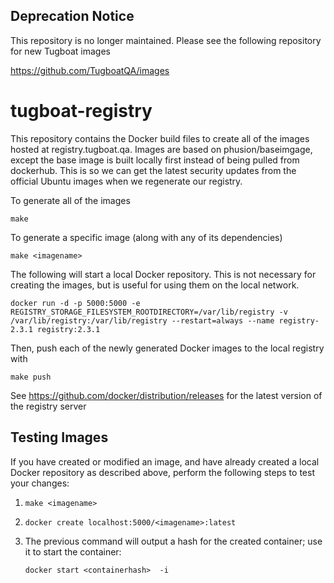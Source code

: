 ## Deprecation Notice

This repository is no longer maintained. Please see the following repository for
new Tugboat images

https://github.com/TugboatQA/images

# tugboat-registry

This repository contains the Docker build files to create all of the images
hosted at registry.tugboat.qa. Images are based on phusion/baseimgage, except
the base image is built locally first instead of being pulled from dockerhub.
This is so we can get the latest security updates from the official Ubuntu
images when we regenerate our registry.

To generate all of the images

    make

To generate a specific image (along with any of its dependencies)

    make <imagename>

The following will start a local Docker repository. This is not necessary for
creating the images, but is useful for using them on the local network.

    docker run -d -p 5000:5000 -e REGISTRY_STORAGE_FILESYSTEM_ROOTDIRECTORY=/var/lib/registry -v /var/lib/registry:/var/lib/registry --restart=always --name registry-2.3.1 registry:2.3.1

Then, push each of the newly generated Docker images to the local registry with

    make push

See https://github.com/docker/distribution/releases for the latest version of the registry server

## Testing Images
If you have created or modified an image, and have already created a local
Docker repository as described above, perform the following steps to test your
changes:

1. `make <imagename>`
1. `docker create localhost:5000/<imagename>:latest`
1. The previous command will output a hash for the created container; use it to start the container:

    `docker start <containerhash>  -i`
